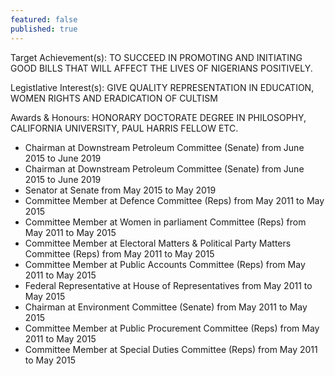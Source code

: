 ```yaml
---
featured: false
published: true
---
```

Target Achievement(s): TO SUCCEED IN PROMOTING AND INITIATING GOOD BILLS THAT WILL AFFECT THE LIVES
OF NIGERIANS POSITIVELY.

Legistlative Interest(s): GIVE QUALITY REPRESENTATION IN EDUCATION, WOMEN RIGHTS AND ERADICATION OF CULTISM

Awards & Honours: HONORARY DOCTORATE DEGREE IN PHILOSOPHY, CALIFORNIA UNIVERSITY, PAUL HARRIS FELLOW ETC.

* Chairman at Downstream Petroleum Committee (Senate) from June 2015 to June 2019
* Chairman at Downstream Petroleum Committee (Senate) from June 2015 to June 2019
* Senator at Senate from May 2015 to May 2019
* Committee Member at Defence Committee (Reps) from May 2011 to May 2015
* Committee Member at Women in parliament Committee (Reps) from May 2011 to May 2015
* Committee Member at Electoral Matters & Political Party Matters Committee (Reps) from May 2011 to May 2015
* Committee Member at Public Accounts Committee (Reps) from May 2011 to May 2015
* Federal Representative at House of Representatives from May 2011 to May 2015
* Chairman at Environment Committee (Senate) from May 2011 to May 2015
* Committee Member at Public Procurement Committee (Reps) from May 2011 to May 2015
* Committee Member at Special Duties Committee (Reps) from May 2011 to May 2015

